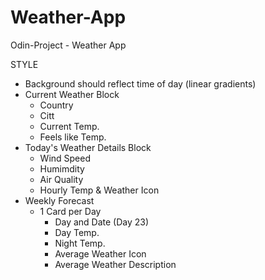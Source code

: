 # Weather-App

Odin-Project - Weather App

STYLE

- Background should reflect time of day (linear gradients)
- Current Weather Block
  - Country
  - Citt
  - Current Temp.
  - Feels like Temp.
- Today's Weather Details Block
  - Wind Speed
  - Humimdity
  - Air Quality
  - Hourly Temp & Weather Icon
- Weekly Forecast
  - 1 Card per Day
    - Day and Date (Day 23)
    - Day Temp.
    - Night Temp.
    - Average Weather Icon
    - Average Weather Description
